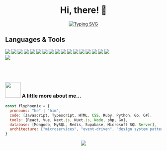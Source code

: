 <h1 align="center">Hi, there! 👋</h1>
<div align="center">
<a href="https://git.io/typing-svg"><img src="https://readme-typing-svg.demolab.com?font=Comic+Sans+MS&size=30&pause=1000&center=true&width=720&lines=I+am+a+Senior+Full+Stack+Developer;7 +years+of+Experiences+in+Web+Site+Development" alt="Typing SVG" /></a>
</div>

## Languages & Tools
<p align="left">
    <div align="left">
        <img src="https://img.shields.io/badge/React-20232A?style=for-the-badge&logo=react&logoColor=61DAFB">
        <img src="https://img.shields.io/badge/TypeScript-007ACC?style=for-the-badge&logo=typescript&logoColor=white">    
        <img src="https://img.shields.io/badge/Node.js-339933?style=for-the-badge&logo=nodedotjs&logoColor=white">
        <img src="https://img.shields.io/badge/Python-3776AB?style=for-the-badge&logo=python&logoColor=white">
        <img src="https://img.shields.io/badge/Express.js-000000?style=for-the-badge&logo=express&logoColor=white">
        <img src="https://img.shields.io/badge/Wordpress-CC342D?style=for-the-badge&logo=rust&logoColor=white">
        <img src="https://img.shields.io/badge/MongoDB-4EA94B?style=for-the-badge&logo=mongodb&logoColor=white">    
        <img src="https://img.shields.io/badge/JavaScript-F7DF1E?style=for-the-badge&logo=javascript&logoColor=black">
        <img src="https://img.shields.io/badge/Php-9E9E9E?style=for-the-badge&logo=solidity&logoColor=black">
        <img src="https://img.shields.io/badge/HTML5-E34F26?style=for-the-badge&logo=html5&logoColor=white">
        <img src="https://img.shields.io/badge/CSS3-1572B6?style=for-the-badge&logo=css3&logoColor=white">
        <img src="https://img.shields.io/badge/Go-430098?style=for-the-badge&logo=go&logoColor=white">
        <img src="https://img.shields.io/badge/Jest-C21325?style=for-the-badge&logo=jest&logoColor=white">
        <img src="https://img.shields.io/badge/PostgreSQL-316192?style=for-the-badge&logo=postgresql&logoColor=white">    
        <img src="https://img.shields.io/badge/Docker-2CA5E0?style=for-the-badge&logo=docker&logoColor=white">
        <img src="https://img.shields.io/badge/kubernetes-326ce5.svg?&style=for-the-badge&logo=kubernetes&logoColor=white">
        <img src="https://img.shields.io/badge/Git-F05032?style=for-the-badge&logo=git&logoColor=white">
    <div/>
    <a href="https://skillicons.dev">
        <img src="https://skillicons.dev/icons?i=py,django,nodejs,express,go,ruby,mongodb,mongodb,redis,sqlite,supabase,react,nextjs,angular,vue,nuxtjs,tailwind&theme=light" />
<!--         <img src="https://skillicons.dev/icons?i=aws,py,django,php,c,cs,cpp,java,angular,vue,laravel,bootstrap,tailwind,jquery,mysql,sqlite,powershell,qt,vscode,androidstudio,eclipse,figma&theme=light" /> -->
    </a>
</p>
<br><br>



### <img src="https://media.giphy.com/media/VgCDAzcKvsR6OM0uWg/giphy.gif" width="50"> A little more about me...  

```javascript
const flyphoenix = {
  pronouns: "he" | "him",
  code: [Javascript, Typescript, HTML, CSS, Ruby, Python, Go, C#],
  tools: [React, Vue, Next.js, Nuxt.js, Node, php, Go],
  database: [Mongodb, MySQL, Redis, Supabase, Microsoft SQL Server],
  architecture: ["microservices", "event-driven", "design system pattern"],
}
```

<div align="center">
	<img src="https://cdn.jsdelivr.net/gh/holic-x/holic-x/assets/github-contribution-grid-snake.svg" />
</div>
